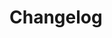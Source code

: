 # Changelog

<!--

Changelog follow the https://keepachangelog.com/ standard (at least the headers)

This allow to:

* auto-parsing release notes during the automated releases from github-action:
  https://github.com/marketplace/actions/pypi-github-auto-release
* Have clickable headers in the rendered markdown

To release a new version (e.g. from `1.0.0` -> `2.0.0`):

* Create a new `# [2.0.0] - YYYY-MM-DD` header and add the current
  `[Unreleased]` notes.
* At the end of the file:
  * Define the new link url:
  `[2.0.0]: https://github.com/google-research/swirl_lm/compare/v1.0.0...v2.0.0`
  * Update the `[Unreleased]` url: `v1.0.0...HEAD` -> `v2.0.0...HEAD`

## [Unreleased]

## [0.1.0] - 2022-01-01

* Initial release

[Unreleased]: https://github.com/google-research/swirl_lm/compare/v0.1.0...HEAD
[0.1.0]: https://github.com/google-research/swirl_lm/releases/tag/v0.1.0

-->
